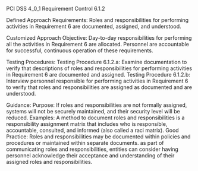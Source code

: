 PCI DSS 4_0_1 Requirement Control 6.1.2

Defined Approach Requirements:
Roles and responsibilities for performing activities in Requirement 6 are documented, assigned, and understood.

Customized Approach Objective:
Day-to-day responsibilities for performing all the activities in Requirement 6 are allocated. Personnel are accountable for successful, continuous operation of these requirements.

Testing Procedures:
Testing Procedure 6.1.2.a: Examine documentation to verify that descriptions of roles and responsibilities for performing activities in Requirement 6 are documented and assigned.
Testing Procedure 6.1.2.b: Interview personnel responsible for performing activities in Requirement 6 to verify that roles and responsibilities are assigned as documented and are understood.

Guidance:
Purpose: If roles and responsibilities are not formally assigned, systems will not be securely maintained, and their security level will be reduced. Examples: A method to document roles and responsibilities is a responsibility assignment matrix that includes who is responsible, accountable, consulted, and informed (also called a raci matrix). Good Practice: Roles and responsibilities may be documented within policies and procedures or maintained within separate documents. as part of communicating roles and responsibilities, entities can consider having personnel acknowledge their acceptance and understanding of their assigned roles and responsibilities.